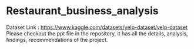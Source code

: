 # Restaurant_business_analysis
Dataset Link : https://www.kaggle.com/datasets/yelp-dataset/yelp-dataset
Please checkout the ppt file in the repository, it has all the details, analysis, findings, recommendations of the project.

